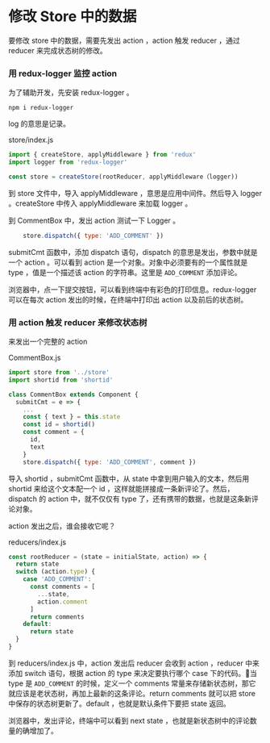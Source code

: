 # 修改 Store 中的数据

要修改 store 中的数据，需要先发出 action ，action 触发 reducer ，通过 reducer 来完成状态树的修改。

### 用 redux-logger 监控 action

为了辅助开发，先安装 redux-logger 。

```
npm i redux-logger
```

log 的意思是记录。

store/index.js

```js
import { createStore, applyMiddleware } from 'redux'
import logger from 'redux-logger'

const store = createStore(rootReducer, applyMiddleware（logger))
```

到 store 文件中，导入 applyMiddleware ，意思是应用中间件。然后导入 logger 。createStore 中传入 applyMiddleware 来加载 logger 。

到 CommentBox 中，发出 action 测试一下 Logger 。

```js
    store.dispatch({ type: 'ADD_COMMENT' })
```

submitCmt 函数中，添加 dispatch 语句，dispatch 的意思是发出，参数中就是一个 action 。可以看到 action 是一个对象。对象中必须要有的一个属性就是 type ，值是一个描述该 action 的字符串。这里是 `ADD_COMMENT` 添加评论。

浏览器中，点一下提交按钮，可以看到终端中有彩色的打印信息。redux-logger 可以在每次 action 发出的时候，在终端中打印出 action 以及前后的状态树。

### 用 action 触发 reducer 来修改状态树

来发出一个完整的 action

CommentBox.js

```js
import store from '../store'
import shortid from 'shortid'

class CommentBox extends Component {
  submitCmt = e => {
    ...
    const { text } = this.state
    const id = shortid()
    const comment = {
      id,
      text
    }
    store.dispatch({ type: 'ADD_COMMENT', comment })
```

导入 shortid ，submitCmt 函数中，从 state 中拿到用户输入的文本，然后用 shortid 来给这个文本配一个 id ，这样就能拼接成一条新评论了。然后，dispatch 的 action 中，就不仅仅有 type 了，还有携带的数据，也就是这条新评论对象。

action 发出之后，谁会接收它呢？

reducers/index.js

```js
const rootReducer = (state = initialState, action) => {
  return state
  switch (action.type) {
    case 'ADD_COMMENT':
      const comments = [
        ...state,
        action.comment
      ]
      return comments
    default:
      return state
  }
}
```

到 reducers/index.js 中，action 发出后 reducer 会收到 action ，reducer 中来添加 switch 语句，根据 action 的 type 来决定要执行哪个 case 下的代码。当 type 是 `ADD_COMMENT` 的时候，定义一个 comments 常量来存储新状态树，那它就应该是老状态树，再加上最新的这条评论。return comments 就可以把 store 中保存的状态树更新了。default ，也就是默认条件下要把 state 返回。

浏览器中，发出评论，终端中可以看到 next state ，也就是新状态树中的评论数量的确增加了。
